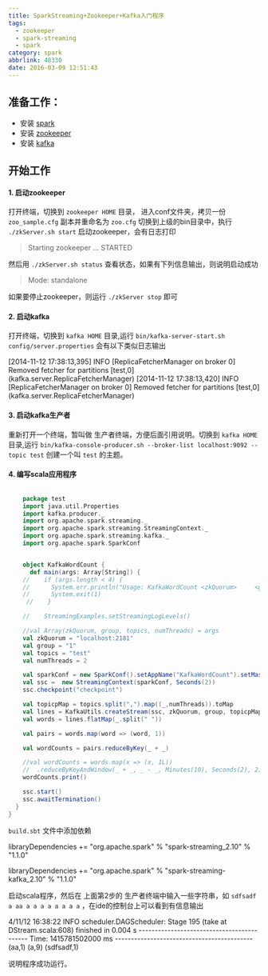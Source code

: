 ```yaml
---
title: SparkStreaming+Zookeeper+Kafka入门程序
tags:
  - zookeeper
  - spark-streaming
  - spark
category: spark
abbrlink: 48330
date: 2016-03-09 12:51:43
---
```


## 准备工作：
- 安装 [spark](http://spark.apache.org/)
- 安装 [zookeeper](http://zookeeper.apache.org/)
- 安装 [kafka](http://kafka.apache.org/)

## 开始工作
#### 1. 启动zookeeper
 打开终端，切换到 `zookeeper HOME` 目录， 进入conf文件夹，拷贝一份 `zoo_sample.cfg` 副本并重命名为 ` zoo.cfg `
 切换到上级的bin目录中，执行 `./zkServer.sh start` 启动zookeeper，会有日志打印
 > Starting zookeeper ... STARTED

 然后用 `./zkServer.sh status` 查看状态，如果有下列信息输出，则说明启动成功
 > Mode: standalone

 如果要停止zookeeper，则运行 `./zkServer stop` 即可

#### 2. 启动kafka
打开终端，切换到 `kafka HOME` 目录,运行 `bin/kafka-server-start.sh config/server.properties` 会有以下类似日志输出
  >
[2014-11-12 17:38:13,395] INFO [ReplicaFetcherManager on broker 0] Removed fetcher for partitions [test,0] (kafka.server.ReplicaFetcherManager)
[2014-11-12 17:38:13,420] INFO [ReplicaFetcherManager on broker 0] Removed fetcher for partitions [test,0] (kafka.server.ReplicaFetcherManager)

#### 3. 启动kafka生产者
重新打开一个终端，暂叫做 生产者终端，方便后面引用说明。切换到 `kafka HOME` 目录,运行 `bin/kafka-console-producer.sh --broker-list localhost:9092 --topic test` 创建一个叫 `test` 的主题。

#### 4. 编写scala应用程序

``` scala

    package test
    import java.util.Properties
    import kafka.producer._
    import org.apache.spark.streaming._
    import org.apache.spark.streaming.StreamingContext._
    import org.apache.spark.streaming.kafka._
    import org.apache.spark.SparkConf


    object KafkaWordCount {
      def main(args: Array[String]) {
    //    if (args.length < 4) {
    //      System.err.println("Usage: KafkaWordCount <zkQuorum>     <group> <topics> <numThreads>")
    //      System.exit(1)
     //    }

    //    StreamingExamples.setStreamingLogLevels()

    //val Array(zkQuorum, group, topics, numThreads) = args
    val zkQuorum = "localhost:2181"
    val group = "1"
    val topics = "test"
    val numThreads = 2

    val sparkConf = new SparkConf().setAppName("KafkaWordCount").setMaster("local[2]")
    val ssc =  new StreamingContext(sparkConf, Seconds(2))
    ssc.checkpoint("checkpoint")

    val topicpMap = topics.split(",").map((_,numThreads)).toMap
    val lines = KafkaUtils.createStream(ssc, zkQuorum, group, topicpMap).map(_._2)
    val words = lines.flatMap(_.split(" "))

    val pairs = words.map(word => (word, 1))

    val wordCounts = pairs.reduceByKey(_ + _)

    //val wordCounts = words.map(x => (x, 1L))
    //  .reduceByKeyAndWindow(_ + _, _ - _, Minutes(10), Seconds(2), 2)
    wordCounts.print()

    ssc.start()
    ssc.awaitTermination()
  }
}

```

`build.sbt` 文件中添加依赖
 >
 libraryDependencies += "org.apache.spark" % "spark-streaming_2.10" % "1.1.0"
>
libraryDependencies += "org.apache.spark" % "spark-streaming-kafka_2.10" % "1.1.0"

启动scala程序，然后在 上面第2步的 生产者终端中输入一些字符串，如  `sdfsadf a aa a a a a a a a a` ，在ide的控制台上可以看到有信息输出
 >
4/11/12 16:38:22 INFO scheduler.DAGScheduler: Stage 195 (take at DStream.scala:608) finished in 0.004 s
\-------------------------------------------
Time: 1415781502000 ms
\-------------------------------------------
(aa,1)
(a,9)
(sdfsadf,1)

说明程序成功运行。
